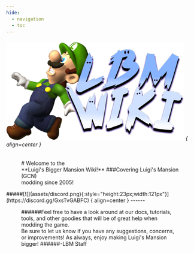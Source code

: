 ```yaml
---
hide:
  - navigation
  - toc
---
```

###### ![](assets/welcome1.png) { align=center }
<figure Markdown>
# Welcome to the<br>**Luigi's Bigger Mansion Wiki!**
###Covering Luigi's Mansion (GCN)<br>modding since 2005!
</figure>
#####[![](assets/discord.png){:style="height:23px;width:121px"}](https://discord.gg/GxsTvGABFC) { align=center }
------
<figure Markdown>
######Feel free to have a look around at our docs, tutorials, tools, and other goodies that will be of great help when modding the game.<br>Be sure to let us know if you have any suggestions, concerns, or improvements! As always, enjoy making Luigi's Mansion bigger!
######-LBM Staff
</figure>